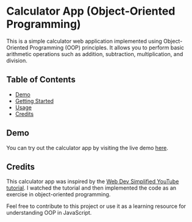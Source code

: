 # Calculator App (Object-Oriented Programming)

This is a simple calculator web application implemented using Object-Oriented Programming (OOP) principles. It allows you to perform basic arithmetic operations such as addition, subtraction, multiplication, and division.

## Table of Contents

- [Demo](#demo)
- [Getting Started](#getting-started)
- [Usage](#usage)
- [Credits](#credits)

## Demo

You can try out the calculator app by visiting the live demo [here](https://ekrat123.github.io/calculator-oop/).

## Credits

This calculator app was inspired by the [Web Dev Simplified YouTube tutorial](https://www.youtube.com/watch?v=j59qQ7YWLxw). I watched the tutorial and then implemented the code as an exercise in object-oriented programming.

Feel free to contribute to this project or use it as a learning resource for understanding OOP in JavaScript.
